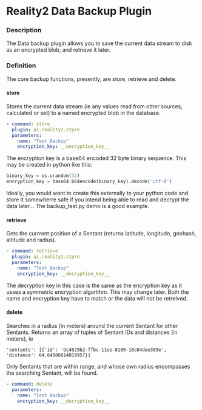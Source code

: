 # Reality2 Data Backup Plugin

### Description

The Data backup plugin allows you to save the current data stream to disk as an encrypted blob, and retrieve it later.


### Definition

The core backup functions, presently, are store, retrieve and delete.

#### store

Stores the current data stream (ie any values read from other sources, calculated or set) to a named encrypted blob in the database.

```yaml
- command: store
  plugin: ai.reality2.stpre
  parameters: 
    name: "Test Backup"
    encryption_key: __encryption_key__
```

The encryption key is a base64 encoded 32 byte binary sequence.  This may be created in python like this:

```python
binary_key = os.urandom(32)
encryption_key = base64.b64encode(binary_key).decode('utf-8')
```

Ideally, you would want to create this externally to your python code and store it somewherre safe if you intend being able to read and decrypt the data later...  The backup_test.py demo is a good example.

#### retrieve

Gets the currrent position of a Sentant (returns latitude, longitude, geohash, altitude and radius).

```yaml
- command: retrieve
  plugin: ai.reality2.stpre
  parameters: 
    name: "Test Backup"
    encryption_key: __decryption_key__
```

The decryption key in this case is the same as the encryption key as it usses a symmetric encryption algorithm.  This may change later.  Both the name and encryption key have to match or the data will not be retreived.

#### delete

Searches in a radius (in meters) around the current Sentant for other Sentants.  Returns an array of tuples of Sentant IDs and distances (in meters), ie

`'sentants': [{'id': 'dc4029b2-ffbc-11ee-8189-18c04dee389e', 'distance': 64.64886814019957}]`

Only Sentants that are within range, and whose own radius encompasses the searching Sentant, will be found.

```yaml
- command: delete
  parameters: 
    name: "Test Backup"
    encryption_key: __decryption_key__
```